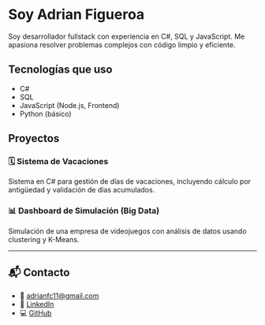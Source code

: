 # Soy Adrian Figueroa

Soy desarrollador fullstack con experiencia en C#, SQL y JavaScript.
Me apasiona resolver problemas complejos con código limpio y eficiente.

##  Tecnologías que uso

- C#
- SQL 
- JavaScript (Node.js, Frontend)
- Python (básico)

##  Proyectos

### 🗓️ Sistema de Vacaciones
Sistema en C# para gestión de días de vacaciones, incluyendo cálculo por antigüedad y validación de días acumulados.

### 📊 Dashboard de Simulación (Big Data)
Simulación de una empresa de videojuegos con análisis de datos usando clustering y K-Means.

---

## 📬 Contacto

- 📧 [adrianfc11@gmail.com](mailto:tuemail@example.com)
- 💼 [LinkedIn](https://www.linkedin.com/in/adrian-figueroa11/)
- 💻 [GitHub](https://github.com/AdrianFC1/my-portfolioADR.git)
